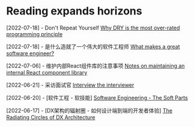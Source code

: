 # Reading expands horizons

[2022-07-18] - Don't Repeat Yourself
[Why DRY is the most over-rated programming principle](https://gordonc.bearblog.dev/dry-most-over-rated-programming-principle/)

[2022-07-18] - 是什么造就了一个伟大的软件工程师
[What makes a great software engineer?](https://swizec.com/blog/what-makes-a-great-software-engineer/)

[2022-07-06] - 维护内部React组件库的注意事项
[Notes on maintaining an internal React component library](https://www.gabe.pizza/notes-on-component-libraries/)

[2022-06-21] - 采访面试官
[Interview the interviewer](https://github.com/readme/guides/technical-interviews)   

[2022-06-20] - [软件工程 - 软技能]
[Software Engineering - The Soft Parts](https://addyosmani.com/blog/software-engineering-soft-parts/)   

[2022-06-17] - [DX架构的辐射圈 - 如何设计端到端的开发者体验]
[The Radiating Circles of DX Architecture](https://dx.tips/circles)